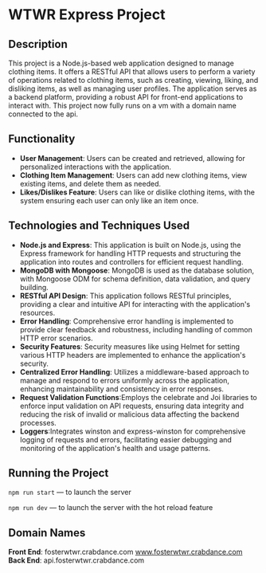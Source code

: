 # WTWR Express Project

## Description

This project is a Node.js-based web application designed to manage clothing items. It offers a RESTful API that allows users to perform a variety of operations related to clothing items, such as creating, viewing, liking, and disliking items, as well as managing user profiles. The application serves as a backend platform, providing a robust API for front-end applications to interact with. This project now fully runs on a vm with a domain name connected to the api.

## Functionality

- **User Management**: Users can be created and retrieved, allowing for personalized interactions with the application.
- **Clothing Item Management**: Users can add new clothing items, view existing items, and delete them as needed.
- **Likes/Dislikes Feature**: Users can like or dislike clothing items, with the system ensuring each user can only like an item once.

## Technologies and Techniques Used

- **Node.js and Express**: This application is built on Node.js, using the Express framework for handling HTTP requests and structuring the application into routes and controllers for efficient request handling.
- **MongoDB with Mongoose**: MongoDB is used as the database solution, with Mongoose ODM for schema definition, data validation, and query building.
- **RESTful API Design**: This application follows RESTful principles, providing a clear and intuitive API for interacting with the application's resources.
- **Error Handling**: Comprehensive error handling is implemented to provide clear feedback and robustness, including handling of common HTTP error scenarios.
- **Security Features**: Security measures like using Helmet for setting various HTTP headers are implemented to enhance the application's security.
- **Centralized Error Handling**: Utilizes a middleware-based approach to manage and respond to errors uniformly across the application, enhancing maintainability and consistency in error responses.
- **Request Validation Functions**:Employs the celebrate and Joi libraries to enforce input validation on API requests, ensuring data integrity and reducing the risk of invalid or malicious data affecting the backend processes.
- **Loggers**:Integrates winston and express-winston for comprehensive logging of requests and errors, facilitating easier debugging and monitoring of the application's health and usage patterns.

## Running the Project

`npm run start` — to launch the server

`npm run dev` — to launch the server with the hot reload feature

## Domain Names

**Front End**:
fosterwtwr.crabdance.com
www.fosterwtwr.crabdance.com
**Back End**:
api.fosterwtwr.crabdance.com
